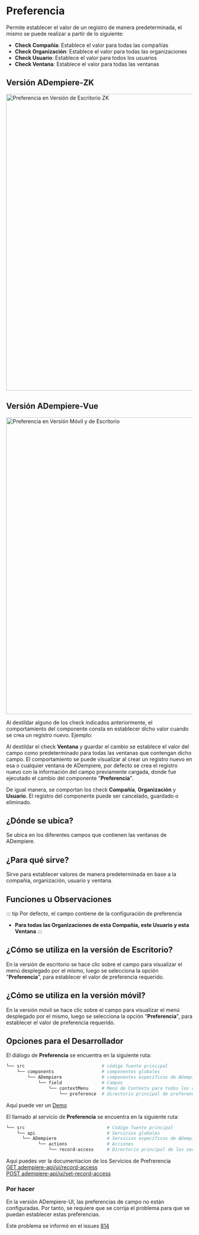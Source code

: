# Preferencia

Permite establecer el valor de un registro de manera predeterminada, el mismo se puede realizar a partir de lo siguiente:

  - **Check Compañía**: Establece el valor para todas las compañías
  - **Check Organización**: Establece el valor para todas las organizaciones
  - **Check Usuario**: Establece el valor para todos los usuarios
  - **Check Ventana**: Establece el valor para todas las ventanas

## Versión ADempiere-ZK

<img :src="$withBase('/images/components/preference/zk-desktop-version-preference.png')" alt="Preferencia en Versión de Escritorio ZK" width="800px">

## Versión ADempiere-Vue

<img :src="$withBase('/images/components/preference/preference-desktop-mobile.png')" alt="Preferencia en Versión Móvil y de Escritorio" width="800px">

Al destildar alguno de los check indicados anteriormente, el comportamiento del componente consta en establecer dicho valor cuando se crea un registro nuevo. Ejemplo:

  Al destildar el check **Ventana** y guardar el cambio se establece el valor del campo como predeterminado para todas las ventanas que contengan dicho campo. El comportamiento se puede visualizar al crear un registro nuevo en esa o cualquier ventana de ADempiere, por defecto se crea el registro nuevo con la información del campo previamente cargada, donde fue ejecutado el cambio del componente "**Preferencia**".

De igual manera, se comportan los check **Compañía**, **Organización** y **Usuario**. El registro del componente puede ser cancelado, guardado o eliminado.

## ¿Dónde se ubica?

Se ubica en los diferentes campos que contienen las ventanas de ADempiere.

## ¿Para qué sirve?

Sirve para establecer valores de manera predeterminada en base a la compañía, organización, usuario y ventana.

## Funciones u Observaciones

::: tip
Por defecto, el campo contiene de la configuración de preferencia 

  - **Para todas las Organizaciones de esta Compañía, este Usuario y esta Ventana**
:::

## ¿Cómo se utiliza en la versión de Escritorio?

En la versión de escritorio se hace clic sobre el campo para visualizar el menú desplegado por el mismo, luego se selecciona la opción "**Preferencia**", para establecer el valor de preferencia requerido.

## ¿Cómo se utiliza en la versión móvil?

En la versión móvil se hace clic sobre el campo para visualizar el menú desplegado por el mismo, luego se selecciona la opción "**Preferencia**", para establecer el valor de preferencia requerido.

## Opciones para el Desarrollador

El diálogo de **Preferencia** se encuentra en la siguiente ruta:

```bash
└── src                             # código fuente principal
    └── components                  # componentes globales
        └── ADempiere               # componentes específicos de ADempiere
            └── field               # Campos
                └── contextMenu     # Menú de Contexto para todos los campos
                    └── preference  # directorio principal de preferencias

```
Aquí puede ver un [Demo](https://demo-ui.erpya.com/#/7aa4242a-93c0-42d8-92be-8250002d3e3c/d97027fd-4cd5-445e-8fd8-ef5d3f7959b4/window/53418?tabParent=0&action=fa50908e-40f1-11e9-91a1-0242ac140002)

El llamado al servicio de  **Preferencia** se encuentra en la siguiente ruta:
```bash
└── src                               # Código fuente principal
    └── api                           # Servicios globales
      └── ADempiere                   # Servicios específicos de ADempiere
            └── actions               # Acciones
                └── record-access     # Directorio principal de los servicio preferencias

```


Aqui puedes ver la documentacion de los Servicios de Prefrerencia <br>
[GET adempiere-api/ui/record-access](https://adempiere.github.io/proxy-adempiere-api/guide/default-modules/adempiere-api/user.html#user-service)<br>
[POST adempiere-api/ui/set-record-access](https://adempiere.github.io/proxy-adempiere-api/guide/default-modules/adempiere-api/user.html#user-service)

### Por hacer

En la versión ADempiere-UI, las preferencias de campo no están configuradas. Por tanto, se requiere que se corrija el problema para que se puedan establecer estas preferencias.

Este problema se informó en el issues [814](https://github.com/adempiere/adempiere-vue/issues/814)